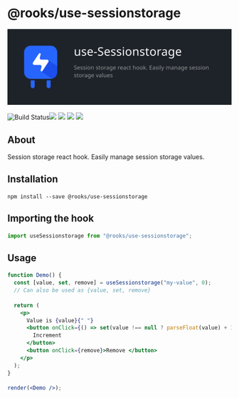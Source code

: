 # @rooks/use-sessionstorage
![TitleCard](/packages/sessionstorage/title-card.svg)

![Build Status](https://github.com/imbhargav5/rooks/workflows/Node%20CI/badge.svg)![](https://img.shields.io/npm/v/@rooks/use-sessionstorage/latest.svg) ![](https://img.shields.io/npm/l/@rooks/use-sessionstorage.svg) ![](https://img.shields.io/npm/dt/@rooks/use-sessionstorage.svg) ![](https://img.shields.io/david/imbhargav5/rooks.svg?path=packages%2Fsessionstorage)




## About 
Session storage react hook. Easily manage session storage values.
<br/>

## Installation

```
npm install --save @rooks/use-sessionstorage
```

## Importing the hook

```javascript
import useSessionstorage from "@rooks/use-sessionstorage";
```

## Usage

```jsx
function Demo() {
  const [value, set, remove] = useSessionstorage("my-value", 0);
  // Can also be used as {value, set, remove}

  return (
    <p>
      Value is {value}{" "}
      <button onClick={() => set(value !== null ? parseFloat(value) + 1 : 0)}>
        Increment
      </button>
      <button onClick={remove}>Remove </button>
    </p>
  );
}

render(<Demo />);
```
